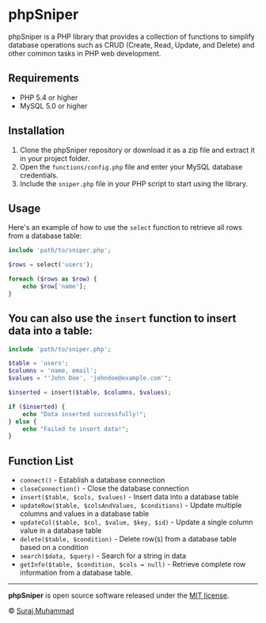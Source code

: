 # phpSniper



phpSniper is a PHP library that provides a collection of functions to simplify database operations such as CRUD (Create, Read, Update, and Delete) and other common tasks in PHP web development.

## Requirements

- PHP 5.4 or higher
- MySQL 5.0 or higher

## Installation

1. Clone the phpSniper repository or download it as a zip file and extract it in your project folder.
2. Open the `functions/config.php` file and enter your MySQL database credentials.
3. Include the `sniper.php` file in your PHP script to start using the library.

## Usage

Here's an example of how to use the `select` function to retrieve all rows from a database table:

```php
include 'path/to/sniper.php';

$rows = select('users');

foreach ($rows as $row) {
    echo $row['name'];
}
```


## You can also use the `insert` function to insert data into a table:

```php
include 'path/to/sniper.php';

$table = 'users';
$columns = 'name, email';
$values = "'John Doe', 'johndoe@example.com'";

$inserted = insert($table, $columns, $values);

if ($inserted) {
    echo "Data inserted successfully!";
} else {
    echo "Failed to insert data!";
}

```

## Function List

- `connect()` - Establish a database connection
- `closeConnection()` - Close the database connection
- `insert($table, $cols, $values)` - Insert data into a database table
- `updateRow($table, $colsAndValues, $conditions)` - Update multiple columns and values in a database table
- `updateCol($table, $col, $value, $key, $id)` - Update a single column value in a database table
- `delete($table, $condition)` - Delete row(s) from a database table based on a condition
- `search($data, $query)` - Search for a string in data
- `getInfo($table, $condition, $cols = null)` - Retrieve complete row information from a database table.


---

**phpSniper** is open source software released under the [MIT license](https://opensource.org/licenses/MIT).

© [Suraj Muhammad](mailto:soorajwizard01@gmail.com)

